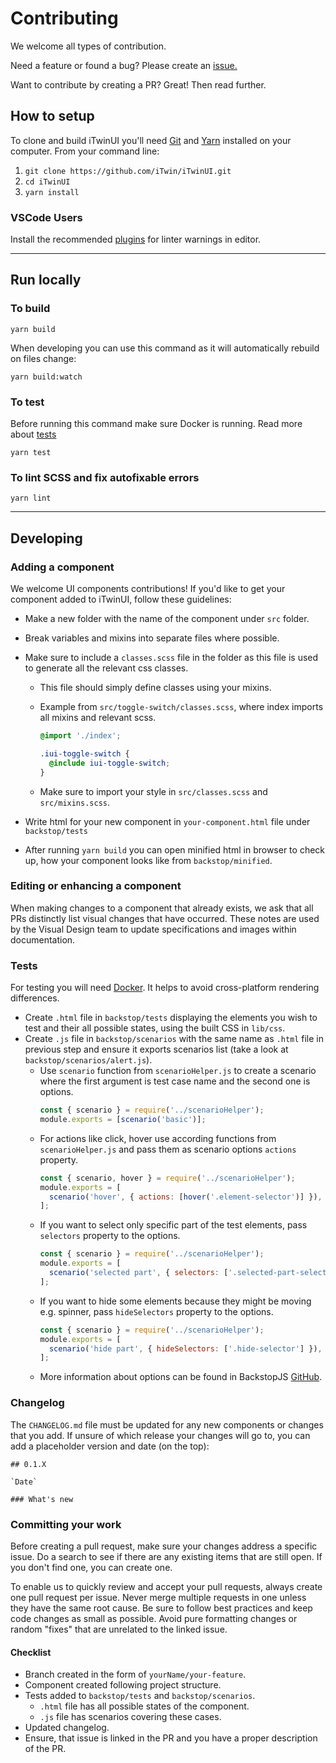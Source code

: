 # Contributing

We welcome all types of contribution.

Need a feature or found a bug? Please create an [issue.](https://github.com/iTwin/iTwinUI/issues)

Want to contribute by creating a PR? Great! Then read further.

## How to setup

To clone and build iTwinUI you'll need [Git](https://git-scm.com) and [Yarn](https://yarnpkg.com) installed on your computer. From your command line:

1. `git clone https://github.com/iTwin/iTwinUI.git`
2. `cd iTwinUI`
3. `yarn install`

### VSCode Users

Install the recommended [plugins](./.vscode/extensions.json) for linter warnings in editor.

---

## Run locally

### To build

`yarn build`

When developing you can use this command as it will automatically rebuild on files change:

`yarn build:watch`

### To test

Before running this command make sure Docker is running. Read more about [tests](#tests)

`yarn test`

### To lint SCSS and fix autofixable errors

`yarn lint`

---

## Developing

### Adding a component

We welcome UI components contributions! If you'd like to get your component added to iTwinUI, follow these guidelines:

- Make a new folder with the name of the component under `src` folder.
- Break variables and mixins into separate files where possible.
- Make sure to include a `classes.scss` file in the folder as this file is used to generate all the relevant css classes.

  - This file should simply define classes using your mixins.
  - Example from `src/toggle-switch/classes.scss`, where index imports all mixins and relevant scss.

    ```scss
    @import './index';

    .iui-toggle-switch {
      @include iui-toggle-switch;
    }
    ```

  - Make sure to import your style in `src/classes.scss` and `src/mixins.scss`.

- Write html for your new component in `your-component.html` file under `backstop/tests`
- After running `yarn build` you can open minified html in browser to check up, how your component looks like from `backstop/minified`.

### Editing or enhancing a component

When making changes to a component that already exists, we ask that all PRs distinctly list visual changes that have occurred. These notes are used by the Visual Design team to update specifications and images within documentation.

### Tests

For testing you will need [Docker](https://www.docker.com/products/docker-desktop). It helps to avoid cross-platform rendering differences.

- Create `.html` file in `backstop/tests` displaying the elements you wish to test and their all possible states, using the built CSS in `lib/css`.
- Create `.js` file in `backstop/scenarios` with the same name as `.html` file in previous step and ensure it exports scenarios list (take a look at `backstop/scenarios/alert.js`).
  - Use `scenario` function from `scenarioHelper.js` to create a scenario where the first argument is test case name and the second one is options.
    ```js
    const { scenario } = require('../scenarioHelper');
    module.exports = [scenario('basic')];
    ```
  - For actions like click, hover use according functions from `scenarioHelper.js` and pass them as scenario options `actions` property.
    ```js
    const { scenario, hover } = require('../scenarioHelper');
    module.exports = [
      scenario('hover', { actions: [hover('.element-selector')] }),
    ];
    ```
  - If you want to select only specific part of the test elements, pass `selectors` property to the options.
    ```js
    const { scenario } = require('../scenarioHelper');
    module.exports = [
      scenario('selected part', { selectors: ['.selected-part-selector'] }),
    ];
    ```
  - If you want to hide some elements because they might be moving e.g. spinner, pass `hideSelectors` property to the options.
    ```js
    const { scenario } = require('../scenarioHelper');
    module.exports = [
      scenario('hide part', { hideSelectors: ['.hide-selector'] }),
    ];
    ```
  - More information about options can be found in BackstopJS [GitHub](https://github.com/garris/BackstopJS#advanced-scenarios).

### Changelog

The `CHANGELOG.md` file must be updated for any new components or changes that you add. If unsure of which release your changes will go to, you can add a placeholder version and date (on the top):

```
## 0.1.X

`Date`

### What's new
```

### Committing your work

Before creating a pull request, make sure your changes address a specific issue. Do a search to see if there are any existing items that are still open. If you don't find one, you can create one.

To enable us to quickly review and accept your pull requests, always create one pull request per issue. Never merge multiple requests in one unless they have the same root cause. Be sure to follow best practices and keep code changes as small as possible. Avoid pure formatting changes or random "fixes" that are unrelated to the linked issue.

#### Checklist

- Branch created in the form of `yourName/your-feature`.
- Component created following project structure.
- Tests added to `backstop/tests` and `backstop/scenarios`.
  - `.html` file has all possible states of the component.
  - `.js` file has scenarios covering these cases.
- Updated changelog.
- Ensure, that issue is linked in the PR and you have a proper description of the PR.
